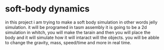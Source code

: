 ﻿# soft-body dynamics
 in this project i am trying to make a soft body simulation in other words jelly simulation.
 it will be programed in tasm assembly
 it is going to be a 2d simulation in whitch,
 you will make the tarain and then you will place the body and it will simulate how it will intaract will the objects.
 you will be abble to change the gravity, mass, speed/time and more in real time.
 
